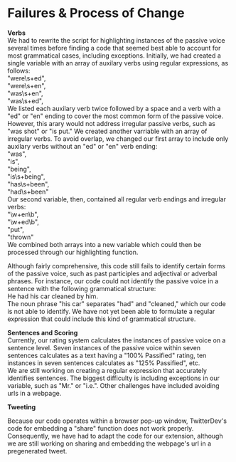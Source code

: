 # Failures & Process of Change 

<b> Verbs </b>
<br>
We had to rewrite the script for highlighting instances of the passive voice several times before finding a code that seemed best able to account for most grammatical cases, including exceptions. Initially, we had created a single variable with an array of auxilary verbs using regular expressions, as follows:<br>
    "were\\s+ed",<br>
    "were\\s+en",<br>
		"was\\s+en",<br>
    "was\\s+ed",<br>
We listed each auxilary verb twice followed by a space and a verb with a "ed" or "en" ending to cover the most common form of the passive voice. However, this arary would not address irregular passive verbs, such as "was shot" or "is put." We created another varriable with an array of irregular verbs. To avoid overlap, we changed our first array to include only auxilary verbs without an "ed" or "en" verb ending:<br>
    "was",<br>
		"is",<br>
		"being",<br>
		"is\\s+being",<br>
		"has\\s+been",<br>
		"had\\s+been"<br>
Our second variable, then, contained all regular verb endings and irregular verbs:<br>
    "\\w+en\\b",<br>
		"\\w+ed\\b",<br>
		"put",<br>
		"thrown"<br>
We combined both arrays into a new variable which could then be processed through our highlighting function. <br>

Although fairly comprehensive, this code still fails to identify certain forms of the passive voice, such as past participles and adjectival or adverbal phrases. For instance, our code could not identify the passive voice in a sentence with the following grammatical structure:<br>
    He had his car cleaned by him.<br>
The noun phrase "his car" separates "had" and "cleaned," which our code is not able to identify. We have not yet been able to formulate a regular expression that could include this kind of grammatical structure.<br>

<b> Sentences and Scoring </b>
<br>
Currently, our rating system calculates the instances of passive voice on a sentence level. Seven instances of the passive voice within seven sentences calculates as a text having a "100% Passified" rating, ten instances in seven sentences calculates as "125% Passified", etc.<br>
We are still working on creating a regular expression that accurately identifies sentences. The biggest difficulty is including exceptions in our variable, such as "Mr." or "i.e.". Other challenges have included avoiding urls in a webpage. <br>

<b>Tweeting</b><br>

Because our code operates within a browser pop-up window, TwitterDev's code for embedding a "share" function does not work properly. Consequently, we have had to adapt the code for our extension, although we are still working on sharing and embedding the webpage's url in a pregenerated tweet.

